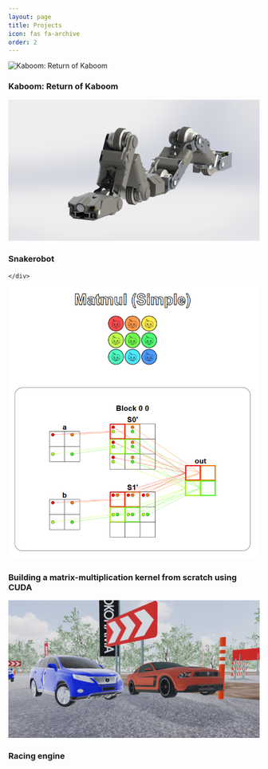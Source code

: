 ```yaml
---
layout: page
title: Projects
icon: fas fa-archive
order: 2
---
```


<link rel="stylesheet" href="/assets/css/cards.css">
<link rel="stylesheet" href="/assets/css/cards_colors_about.css">

<div class="projects-container">
  <div class="card-wrapper">
    <div class="project-card">
      <img src="assets/images/Kaboom_showcase.png" alt="Kaboom: Return of Kaboom">
      <h3>Kaboom: Return of Kaboom</h3>
      <a href="/projects/kaboom-return-of-kaboom" class="card-link"></a>
    </div>
  </div>

  <div class="card-wrapper">
    <div class="project-card">
      <img src="assets/images/Snakerobot.png" alt="Snakerobot">
      <h3>Snakerobot</h3>
      <!--<a href="/projects/snakerobot" class="card-link"></a>-->
      <a href="https://www.youtube.com/embed/USD3G57oHW8" target="_blank" rel="noopener noreferrer" class="card-link"></a>
      
    </div>
  </div>

  <div class="card-wrapper">
    <div class="project-card">
      <img src="assets/images/GPU_puzzles_puzzle14a.png" alt="GEMM">
      <h3>Building a matrix-multiplication kernel from scratch using CUDA</h3>
      <a href="/projects/matrix-multiplication-CUDA" class="card-link"></a>
    </div>
  </div>

  <div class="card-wrapper">
    <div class="project-card">
      <img src="assets/images/car_engine.png" alt="Racing engine">
      <h3>Racing engine</h3>
      <!--<a href="/projects/racing-engine" class="card-link"></a>-->
    </div>
  </div>
</div>
